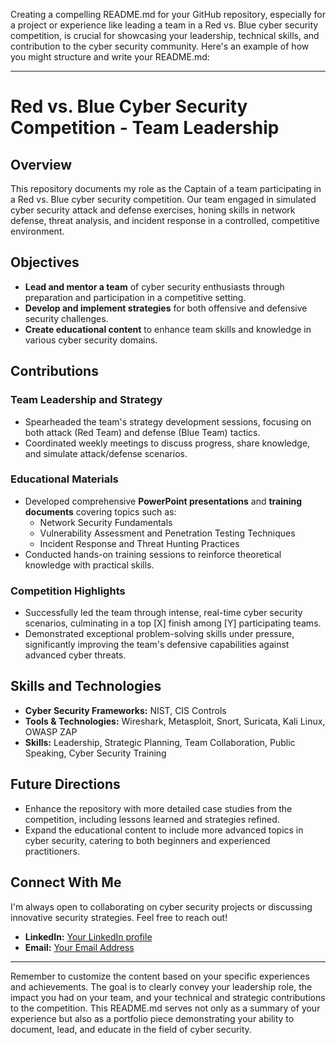 Creating a compelling README.md for your GitHub repository, especially for a project or experience like leading a team in a Red vs. Blue cyber security competition, is crucial for showcasing your leadership, technical skills, and contribution to the cyber security community. Here's an example of how you might structure and write your README.md:

---

# Red vs. Blue Cyber Security Competition - Team Leadership

## Overview

This repository documents my role as the Captain of a team participating in a Red vs. Blue cyber security competition. Our team engaged in simulated cyber security attack and defense exercises, honing skills in network defense, threat analysis, and incident response in a controlled, competitive environment.

## Objectives

- **Lead and mentor a team** of cyber security enthusiasts through preparation and participation in a competitive setting.
- **Develop and implement strategies** for both offensive and defensive security challenges.
- **Create educational content** to enhance team skills and knowledge in various cyber security domains.

## Contributions

### Team Leadership and Strategy

- Spearheaded the team's strategy development sessions, focusing on both attack (Red Team) and defense (Blue Team) tactics.
- Coordinated weekly meetings to discuss progress, share knowledge, and simulate attack/defense scenarios.

### Educational Materials

- Developed comprehensive **PowerPoint presentations** and **training documents** covering topics such as:
  - Network Security Fundamentals
  - Vulnerability Assessment and Penetration Testing Techniques
  - Incident Response and Threat Hunting Practices
- Conducted hands-on training sessions to reinforce theoretical knowledge with practical skills.

### Competition Highlights

- Successfully led the team through intense, real-time cyber security scenarios, culminating in a top [X] finish among [Y] participating teams.
- Demonstrated exceptional problem-solving skills under pressure, significantly improving the team's defensive capabilities against advanced cyber threats.

## Skills and Technologies

- **Cyber Security Frameworks:** NIST, CIS Controls
- **Tools & Technologies:** Wireshark, Metasploit, Snort, Suricata, Kali Linux, OWASP ZAP
- **Skills:** Leadership, Strategic Planning, Team Collaboration, Public Speaking, Cyber Security Training

## Future Directions

- Enhance the repository with more detailed case studies from the competition, including lessons learned and strategies refined.
- Expand the educational content to include more advanced topics in cyber security, catering to both beginners and experienced practitioners.

## Connect With Me

I'm always open to collaborating on cyber security projects or discussing innovative security strategies. Feel free to reach out!

- **LinkedIn:** [Your LinkedIn profile](#)
- **Email:** [Your Email Address](#)

---

Remember to customize the content based on your specific experiences and achievements. The goal is to clearly convey your leadership role, the impact you had on your team, and your technical and strategic contributions to the competition. This README.md serves not only as a summary of your experience but also as a portfolio piece demonstrating your ability to document, lead, and educate in the field of cyber security.
